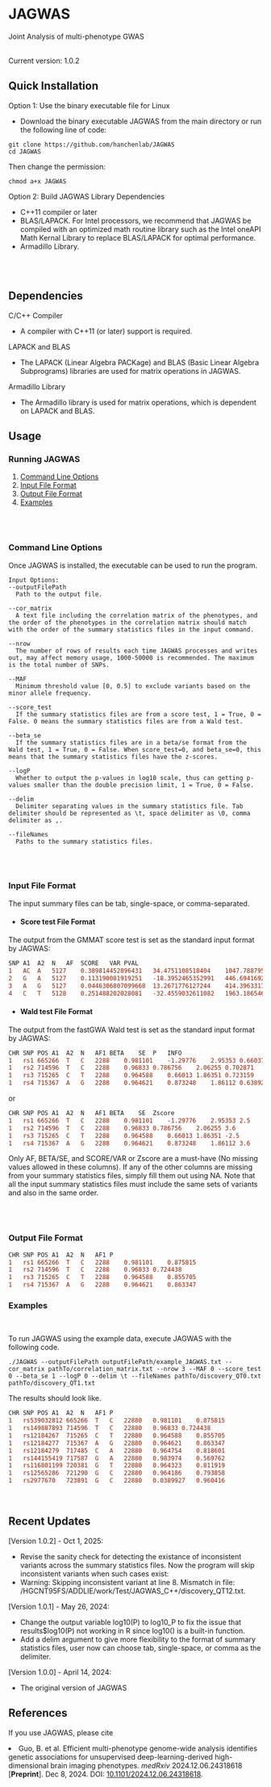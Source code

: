 # JAGWAS
Joint Analysis of multi-phenotype GWAS

<br />
Current version: 1.0.2

## Quick Installation 

Option 1: Use the binary executable file for Linux
* Download the binary executable JAGWAS from the main directory or run the following line of code:
```
git clone https://github.com/hanchenlab/JAGWAS
cd JAGWAS
```
Then change the permission:
```
chmod a+x JAGWAS
```

Option 2: Build JAGWAS Library Dependencies  
   * C++11 compiler or later 
   * BLAS/LAPACK. For Intel processors, we recommend that JAGWAS be compiled with an optimized math routine library such as the Intel oneAPI Math Kernal Library to replace BLAS/LAPACK for optimal performance.  
   * Armadillo Library. 
<br />
<br />

## Dependencies
C/C++ Compiler
 * A compiler with C++11 (or later) support is required.
 
LAPACK and BLAS
 * The LAPACK (Linear Algebra PACKage) and BLAS (Basic Linear Algebra Subprograms) libraries are used for matrix operations in JAGWAS.

Armadillo Library
 * The Armadillo library is used for matrix operations, which is dependent on LAPACK and BLAS.


## Usage

### Running JAGWAS

1. [Command Line Options](#command-line-options)  
1. [Input File Format](#input-file-format)
1. [Output File Format](#output-file-format)
1. [Examples](#examples)

<br /> 
<br />

### Command Line Options

Once JAGWAS is installed, the executable can be used to run the program.  
```
Input Options:
--outputFilePath
  Path to the output file.

--cor_matrix
  A text file including the correlation matrix of the phenotypes, and the order of the phenotypes in the correlation matrix should match with the order of the summary statistics files in the input command. 

--nrow
  The number of rows of results each time JAGWAS processes and writes out, may affect memory usage, 1000-50000 is recommended. The maximum is the total number of SNPs.

--MAF
  Minimum threshold value [0, 0.5] to exclude variants based on the minor allele frequency.

--score_test
  If the summary statistics files are from a score test, 1 = True, 0 = False. 0 means the summary statistics files are from a Wald test.

--beta_se
  If the summary statistics files are in a beta/se format from the Wald test, 1 = True, 0 = False. When score_test=0, and beta_se=0, this means that the summary statistics files have the z-scores.

--logP
  Whether to output the p-values in log10 scale, thus can getting p-values smaller than the double precision limit, 1 = True, 0 = False.

--delim
  Delimiter separating values in the summary statistics file. Tab delimiter should be represented as \t, space delimiter as \0, comma delimiter as ,.

--fileNames
  Paths to the summary statistics files.
```

<br /> 
<br />

### Input File Format
The input summary files can be tab, single-space, or comma-separated.
* #### Score test File Format
The output from the GMMAT score test is set as the standard input format by JAGWAS:
```diff 
SNP	A1	A2	N	AF	SCORE	VAR	PVAL
1	AC	A	5127	0.389814452896431	34.4751108518404	1047.78879525852	0.286854635988476
2	G	A	5127	0.113190081919251	-18.3952465352991	446.694169234623	0.384102004874046
3	A	G	5127	0.0446306807099668	13.2671776127244	414.396331767185	0.514572577835737
4	C	T	5128	0.251488202028081	-32.4559032611082	1963.18654661393	0.463858002357953
```


* #### Wald test File Format
The output from the fastGWA Wald test is set as the standard input format by JAGWAS:
```diff 
CHR	SNP	POS	A1	A2	N	AF1	BETA	SE	P	INFO
1	rs1	665266	T	C	2288	0.981101	-1.29776	2.95353	0.660376	0.664293
1	rs2	714596	T	C	2288	0.96833	0.786756	2.06255	0.702871	0.84736
1	rs3	715265	C	T	2288	0.964588	0.66013	1.86351	0.723159	0.932847
1	rs4	715367	A	G	2288	0.964621	0.873248	1.86112	0.638923	0.93636
```

or

```diff 
CHR	SNP	POS	A1	A2	N	AF1	BETA	SE	Zscore
1	rs1	665266	T	C	2288	0.981101	-1.29776	2.95353	2.5	
1	rs2	714596	T	C	2288	0.96833	0.786756	2.06255	3.6	
1	rs3	715265	C	T	2288	0.964588	0.66013	1.86351	-2.5	
1	rs4	715367	A	G	2288	0.964621	0.873248	1.86112	3.6	
```

Only AF, BETA/SE, and SCORE/VAR or Zscore are a must-have (No missing values allowed in these columns). If any of the other columns are missing from your summary statistics files, simply fill them out using NA. 
Note that all the input summary statistics files must include the same sets of variants and also in the same order. 

<br /> 
<br />

### Output File Format  
```diff
CHR	SNP	POS	A1	A2	N	AF1	P
1	rs1	665266	T	C	2288	0.981101	0.875815
1	rs2	714596	T	C	2288	0.96833	0.724438
1	rs3	715265	C	T	2288	0.964588	0.855705
1	rs4	715367	A	G	2288	0.964621	0.863347
```


### Examples  
<br />

To run JAGWAS using the example data, execute JAGWAS with the following code.
```unix
./JAGWAS --outputFilePath outputFilePath/example_JAGWAS.txt --cor_matrix pathTo/correlation_matrix.txt --nrow 3 --MAF 0 --score_test 0 --beta_se 1 --logP 0 --delim \t --fileNames pathTo/discovery_QT0.txt pathTo/discovery_QT1.txt

```
The results should look like. 
```diff
CHR	SNP	POS	A1	A2	N	AF1	P
1	rs539032812	665266	T	C	22880	0.981101	0.875815
1	rs149887893	714596	T	C	22880	0.96833	0.724438
1	rs12184267	715265	C	T	22880	0.964588	0.855705
1	rs12184277	715367	A	G	22880	0.964621	0.863347
1	rs12184279	717485	C	A	22880	0.964754	0.818601
1	rs144155419	717587	G	A	22880	0.983974	0.569762
1	rs116801199	720381	G	T	22880	0.964323	0.811919
1	rs12565286	721290	G	C	22880	0.964186	0.793858
1	rs2977670	723891	G	C	22880	0.0389927	0.960416
```
<br />

## Recent Updates 
[Version 1.0.2] - Oct 1, 2025:
* Revise the sanity check for detecting the existance of inconsistent variants across the summary statistics files. Now the program will skip inconsistent variants when such cases exist:
* Warning: Skipping inconsistent variant at line 8. Mismatch in file: /HGCNT95FS/ADDLIE/work/Test/JAGWAS_C++/discovery_QT12.txt.
  
[Version 1.0.1] - May 26, 2024:
* Change the output variable log10(P) to log10_P to fix the issue that results$log10(P) not working in R since log10() is a built-in function.
* Add a delim argument to give more flexibility to the format of summary statistics files, user now can choose tab, single-space, or comma as the delimiter.  

[Version 1.0.0] - April 14, 2024:
* The original version of JAGWAS

## References
<p>If you use JAGWAS, please cite
<li>Guo, B. et al. Efficient multi-phenotype genome-wide analysis identifies genetic associations for unsupervised deep-learning-derived high-dimensional brain imaging phenotypes. <em>medRxiv</em> 2024.12.06.24318618 
[<b>Preprint</b>]. Dec 8, 2024. DOI: <a href="https://www.medrxiv.org/content/10.1101/2024.12.06.24318618v1">10.1101/2024.12.06.24318618</a>.</li></p>
